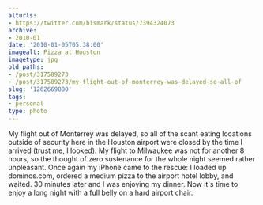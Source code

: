 ```yaml
---
alturls:
- https://twitter.com/bismark/status/7394324073
archive:
- 2010-01
date: '2010-01-05T05:38:00'
imagealt: Pizza at Houston
imagetype: jpg
old_paths:
- /post/317589273
- /post/317589273/my-flight-out-of-monterrey-was-delayed-so-all-of
slug: '1262669880'
tags:
- personal
type: photo
---
```


My flight out of Monterrey was delayed, so all of the scant eating
locations outside of security here in the Houston airport were closed by
the time I arrived (trust me, I looked). My flight to Milwaukee was not
for another 8 hours, so the thought of zero sustenance for the whole night
seemed rather unpleasant. Once again my iPhone came to the rescue:
I loaded up dominos.com, ordered a medium pizza to the airport hotel
lobby, and waited. 30 minutes later and I was enjoying my dinner.  Now
it's time to enjoy a long night with a full belly on a hard airport chair.

